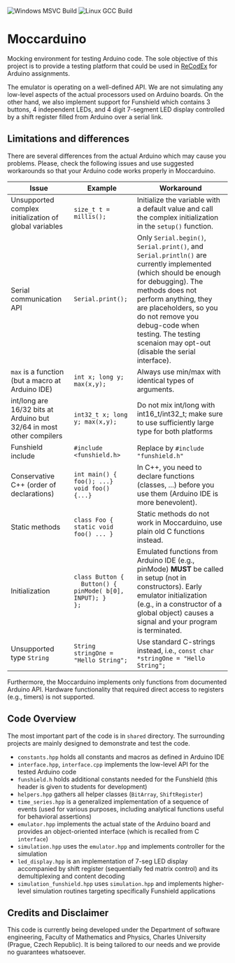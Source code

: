 ![Windows MSVC Build](https://github.com/krulis-martin/Moccarduino/workflows/Windows%20MSVC%20Build/badge.svg)
![Linux GCC Build](https://github.com/krulis-martin/Moccarduino/workflows/Linux%20GCC%20Build/badge.svg)

# Moccarduino

Mocking environment for testing Arduino code. The sole objective of this project is to provide a testing platform that could be used in
[ReCodEx](https://github.com/ReCodEx) for Arduino assignments.

The emulator is operating on a well-defined API. We are not simulating any low-level aspects of the actual processors used on Arduino boards.
On the other hand, we also implement support for Funshield which contains 3 buttons, 4 independent LEDs, and 4 digit 7-segment LED display controlled by a shift register filled from Arduino over a serial link.

## Limitations and differences

There are several differences from the actual Arduino which may cause you problems. Please, check the following issues and use suggested workarounds so that your Arduino code works properly in Moccarduino.

<table class="table">
<thead>
	<tr>
		<th>Issue</th>
		<th>Example</th>
		<th>Workaround</th>
	</tr>
</thead>
<tbody>
	<tr>
		<td>Unsupported complex initialization of global variables</td>
		<td class="text-nowrap"><code>size_t t = millis();</code></td>
		<td>
			Initialize the variable with a default value and call the complex initialization in 
			the <code>setup()</code> function.
		</td>
	</tr>
	<tr>
		<td>Serial communication API</td>
		<td class="text-nowrap"><code>Serial.print();</code></td>
		<td>Only <code>Serial.begin()</code>, <code>Serial.print()</code>, and <code>Serial.println()</code> are currently implemented (which should be enough for debugging). The methods does not perform anything, they are placeholders, so you do not remove you debug-code when testing. The testing scenaion may opt-out (disable the serial interface).</td>
	</tr>
	<tr>
		<td><code>max</code> is a function (but a macro at Arduino IDE)</td>
		<td class="text-nowrap"><code>int x; long y; max(x,y);</code></td>
		<td>Always use min/max with identical types of arguments.</td>
	</tr>
	<tr>
		<td>int/long are 16/32 bits at Arduino but 32/64 in most other compilers</td>
		<td class="text-nowrap"><code>int32_t x; long y; max(x,y);</code></td>
		<td>Do not mix int/long with int16_t/int32_t; make sure to use sufficiently large type for both platforms</td>
	</tr>
	<tr>
		<td>Funshield include</td>
		<td class="text-nowrap"><code>#include &lt;funshield.h&gt;</code></td>
		<td>Replace by <code>#include "funshield.h"</code></td>
	</tr>
	<tr>
		<td>Conservative C++ (order of declarations)</td>
		<td class="text-nowrap"><code>int main() { foo(); ...}</code><br><code>void foo() {...}</code></td>
		<td>In C++, you need to declare functions (classes, ...) before you use them (Arduino IDE is more benevolent).</td>
	</tr>
	<tr>
		<td>Static methods</td>
		<td class="text-nowrap"><code>class Foo { static void foo() ... }</code></td>
		<td>Static methods do not work in Moccarduino, use plain old C functions instead.</td>
	</tr>
	<tr>
		<td>Initialization</td>
		<td class="text-nowrap"><code>class Button { </code><br>
			<code>  Button() { pinMode( b[0], INPUT); } </code><br>
			<code>};</code></td>
		<td>Emulated functions from Arduino IDE (e.g., pinMode) <b>MUST</b> be called in setup (not in constructors). Early emulator initialization (e.g., in a constructor of a global object) causes a signal and your program is terminated.</td>
	</tr>
	<tr>
		<td>Unsupported type <code>String</code></td>
		<td class="text-nowrap"><code>String stringOne = "Hello String";</code></td>
		<td>Use standard C-strings instead, i.e., <code>const char *stringOne = "Hello String";</code></td>
	</tr>
</tbody>
</table>

Furthermore, the Moccarduino implements only functions from documented Arduino API. Hardware functionality that required direct access to registers (e.g., timers) is not supported.

## Code Overview

The most important part of the code is in `shared` directory. The surrounding projects are mainly designed to demonstrate and test the code.

- `constants.hpp` holds all constants and macros as defined in Arduino IDE
- `interface.hpp`, `interface.cpp` implements the low-level API for the tested Arduino code
- `funshield.h` holds additional constants needed for the Funshield (this header is given to students for development)
- `helpers.hpp` gathers all helper classes (`BitArray`, `ShiftRegister`)
- `time_series.hpp` is a generalized implementation of a sequence of events (used for various purposes, including analytical functions useful for behavioral assertions)
- `emulator.hpp` implements the actual state of the Arduino board and provides an object-oriented interface (which is recalled from C `interface`)
- `simulation.hpp` uses the `emulator.hpp` and implements controller for the simulation
- `led_display.hpp` is an implementation of 7-seg LED display accompanied by shift register (sequentially fed matrix control) and its demultiplexing and content decoding
- `simulation_funshield.hpp` uses `simulation.hpp` and implements higher-level simulation routines targeting specifically Funshield applications


## Credits and Disclaimer

This code is currently being developed under the Department of software engineering, Faculty of Mathematics and Physics, Charles University (Prague, Czech Republic). It is being tailored to our needs and we provide no guarantees whatsoever.
 